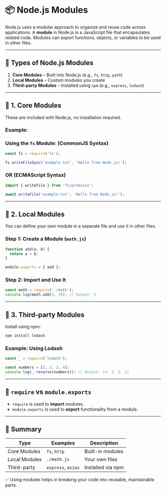 # 📦 Node.js Modules

Node.js uses a modular approach to organize and reuse code across applications. A **module** in Node.js is a JavaScript file that encapsulates related code. Modules can export functions, objects, or variables to be used in other files.

---

## 🔹 Types of Node.js Modules

1. **Core Modules** – Built into Node.js (e.g., `fs`, `http`, `path`)
2. **Local Modules** – Custom modules you create
3. **Third-party Modules** – Installed using `npm` (e.g., `express`, `lodash`)

---

## 📁 1. Core Modules

These are included with Node.js, no installation required.

### Example: 
### Using the `fs` Module: (CommonJS Syntax)

```js
const fs = require('fs');

fs.writeFileSync('example.txt', 'Hello from Node.js!');
```

### OR (ECMAScript Syntax)

```js
import { writeFile } from 'fs/promises';

await writeFile('example.txt', 'Hello from Node.js!');

```

---

## 📁 2. Local Modules

You can define your own module in a separate file and use it in other files.

### Step 1: Create a Module (`math.js`)

```js
function add(a, b) {
  return a + b;
}

module.exports = { add };
```

### Step 2: Import and Use It

```js
const math = require('./math');
console.log(math.add(2, 3)); // Output: 5
```

---

## 📁 3. Third-party Modules

Install using npm:

```bash
npm install lodash
```

### Example: Using Lodash

```js
const _ = require('lodash');

const numbers = [1, 2, 3, 4];
console.log(_.reverse(numbers)); // Output: [4, 3, 2, 1]
```

---

## 🧠 `require` vs `module.exports`

- `require` is used to **import** modules.
- `module.exports` is used to **export** functionality from a module.

---

## 📘 Summary

| Type             | Examples        | Description                             |
|------------------|------------------|-----------------------------------------|
| Core Modules     | `fs`, `http`     | Built-in modules                        |
| Local Modules    | `./math.js`      | Your own files                          |
| Third-party      | `express`, `axios`| Installed via npm                       |

✅ Using modules helps in breaking your code into reusable, maintainable parts.
